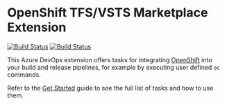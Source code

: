 # OpenShift TFS/VSTS Marketplace Extension

[![Build Status](https://travis-ci.org/redhat-developer/openshift-vsts.svg?branch=master)](https://travis-ci.org/redhat-developer/openshift-vsts) [![Build Status](https://dev.azure.com/hardy0575/openshift-vsts/_apis/build/status/openshift-vsts-ci)](https://dev.azure.com/hardy0575/openshift-vsts/_build/latest?definitionId=3)

This Azure DevOps extension offers tasks for integrating [OpenShift](https://github.com/openshift/origin) into your build and release pipelines, for example by executing user defined `oc` commands.

Refer to the [Get Started](https://github.com/redhat-developer/openshift-vsts/blob/master/docs/getting-started.md) guide to see the full list of tasks and how to use them.